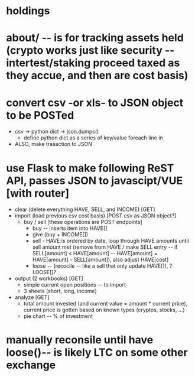 # holdings

# about/ -- is for tracking assets held (crypto works just like security -- intertest/staking proceed taxed as they accue, and then are cost basis)

# convert csv -or xls- to JSON  object to be POSTed
- csv -> python dict -> json.dumps()
    * define python dict as a series of key/value foreach line in
- ALSO, make trasaction to JSON

# use Flask to make following ReST API, passes JSON to javascipt/VUE [with router]
- clear (delete everything HAVE, SELL, and INCOME) [GET]
- import (load previous csv cost basis) [POST csv as JSON object?]
    + buy / sell [these operations are POST endpoints]
        * buy -- inserts item into HAVE[]
        * give (buy + INCOME[])
        * sell - HAVE is ordered by date,
          loop through HAVE amounts until sell amount met (remove from HAVE / make SELL entry -- if SELL[amount] < HAVE[amount] -- HAVE[amount] = HAVE[amount] - SELL[amount]),
          also adjust HAVE[cost] 
        * loose -- (recocile -- like a sell that only update HAVE[]), ?LOOSE[]?
- output (2 workbooks) [GET]
    * simple current open positions -- to import
    * 3 sheets (short, long, income)
- analyze [GET]
    * total amount invested (and current value = amount * current price),
      current price is gotten based on known types (cryptos, stocks, ...)
    * pie chart -- % of investment

# manually reconsile until have loose()-- is likely LTC on some other exchange
